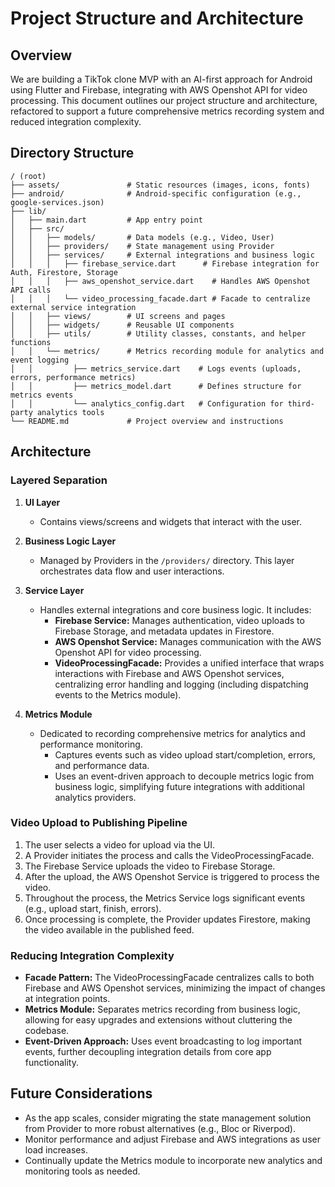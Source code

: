 # Project Structure and Architecture

## Overview
We are building a TikTok clone MVP with an AI-first approach for Android using Flutter and Firebase, integrating with AWS Openshot API for video processing. This document outlines our project structure and architecture, refactored to support a future comprehensive metrics recording system and reduced integration complexity.

## Directory Structure
```
/ (root)
├── assets/               # Static resources (images, icons, fonts)
├── android/              # Android-specific configuration (e.g., google-services.json)
├── lib/
│   ├── main.dart         # App entry point
│   ├── src/
│   │   ├── models/       # Data models (e.g., Video, User)
│   │   ├── providers/    # State management using Provider
│   │   ├── services/     # External integrations and business logic
│   │   │   ├── firebase_service.dart      # Firebase integration for Auth, Firestore, Storage
│   │   │   ├── aws_openshot_service.dart    # Handles AWS Openshot API calls
│   │   │   └── video_processing_facade.dart # Facade to centralize external service integration
│   │   ├── views/        # UI screens and pages
│   │   ├── widgets/      # Reusable UI components
│   │   ├── utils/        # Utility classes, constants, and helper functions
│   │   └── metrics/      # Metrics recording module for analytics and event logging
│   │         ├── metrics_service.dart    # Logs events (uploads, errors, performance metrics)
│   │         ├── metrics_model.dart      # Defines structure for metrics events
│   │         └── analytics_config.dart   # Configuration for third-party analytics tools
└── README.md             # Project overview and instructions
```

## Architecture

### Layered Separation

1. **UI Layer**
   - Contains views/screens and widgets that interact with the user.

2. **Business Logic Layer**
   - Managed by Providers in the `/providers/` directory. This layer orchestrates data flow and user interactions.

3. **Service Layer**
   - Handles external integrations and core business logic. It includes:
     - **Firebase Service:** Manages authentication, video uploads to Firebase Storage, and metadata updates in Firestore.
     - **AWS Openshot Service:** Manages communication with the AWS Openshot API for video processing.
     - **VideoProcessingFacade:** Provides a unified interface that wraps interactions with Firebase and AWS Openshot services, centralizing error handling and logging (including dispatching events to the Metrics module).

4. **Metrics Module**
   - Dedicated to recording comprehensive metrics for analytics and performance monitoring.
     - Captures events such as video upload start/completion, errors, and performance data.
     - Uses an event-driven approach to decouple metrics logic from business logic, simplifying future integrations with additional analytics providers.

### Video Upload to Publishing Pipeline

1. The user selects a video for upload via the UI.
2. A Provider initiates the process and calls the VideoProcessingFacade.
3. The Firebase Service uploads the video to Firebase Storage.
4. After the upload, the AWS Openshot Service is triggered to process the video.
5. Throughout the process, the Metrics Service logs significant events (e.g., upload start, finish, errors).
6. Once processing is complete, the Provider updates Firestore, making the video available in the published feed.

### Reducing Integration Complexity

- **Facade Pattern:** The VideoProcessingFacade centralizes calls to both Firebase and AWS Openshot services, minimizing the impact of changes at integration points.
- **Metrics Module:** Separates metrics recording from business logic, allowing for easy upgrades and extensions without cluttering the codebase.
- **Event-Driven Approach:** Uses event broadcasting to log important events, further decoupling integration details from core app functionality.

## Future Considerations

- As the app scales, consider migrating the state management solution from Provider to more robust alternatives (e.g., Bloc or Riverpod).
- Monitor performance and adjust Firebase and AWS integrations as user load increases.
- Continually update the Metrics module to incorporate new analytics and monitoring tools as needed. 